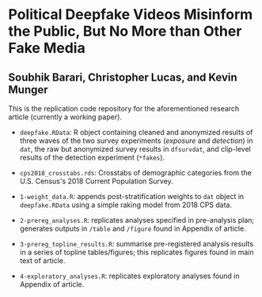 # Political Deepfake Videos Misinform the Public, But No More than Other Fake Media
## Soubhik Barari, Christopher Lucas, and Kevin Munger

This is the replication code repository for the aforementioned research article (currently a working paper).

- `deepfake.RData`: R object containing cleaned and anonymized results of three waves of the two survey experiments (*exposure* and *detection*) in `dat`, the raw but anonymized survey results in `dfsurvdat`, and clip-level results of the detection experiment (`*fakes`).

- `cps2018_crosstabs.rds`: Crosstabs of demographic categories from the U.S. Census's 2018 Current Population Survey.

- `1-weight_data.R`: appends post-stratification weights to `dat` object in `deepfake.RData` using a simple raking model from 2018 CPS data.

- `2-prereg_analyses.R`: replicates analyses specified in pre-analysis plan; generates outputs in `/table` and `/figure` found in Appendix of article.

- `3-prereg_topline_results.R`: summarise pre-registered analysis results in a series of topline tables/figures; this replicates figures found in main text of article.

- `4-exploratory_analyses.R`: replicates exploratory analyses found in Appendix of article.

